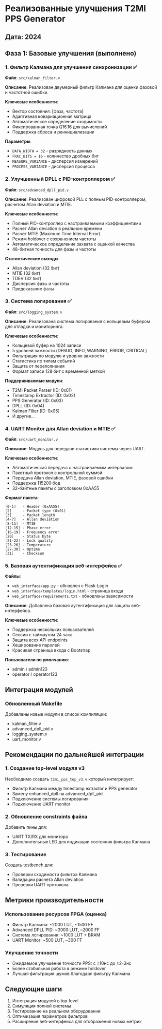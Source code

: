# Реализованные улучшения T2MI PPS Generator

## Дата: 2024

## Фаза 1: Базовые улучшения (выполнено)

### 1. Фильтр Калмана для улучшения синхронизации ✅

**Файл**: `src/kalman_filter.v`

**Описание**: Реализован двумерный фильтр Калмана для оценки фазовой и частотной ошибки.

**Ключевые особенности**:
- Вектор состояния: [фаза, частота]
- Адаптивная ковариационная матрица
- Автоматическое определение сходимости
- Фиксированная точка Q16.16 для вычислений
- Поддержка сброса и реинициализации

**Параметры**:
- `DATA_WIDTH = 32` - разрядность данных
- `FRAC_BITS = 16` - количество дробных бит
- `MEASURE_VARIANCE` - дисперсия измерений
- `PROCESS_VARIANCE` - дисперсия процесса

### 2. Улучшенный DPLL с PID-контроллером ✅

**Файл**: `src/advanced_dpll_pid.v`

**Описание**: Реализован цифровой PLL с полным PID-контроллером, расчетом Allan deviation и MTIE.

**Ключевые особенности**:
- Полный PID-контроллер с настраиваемыми коэффициентами
- Расчет Allan deviation в реальном времени
- Расчет MTIE (Maximum Time Interval Error)
- Режим holdover с сохранением частоты
- Автоматическое определение захвата с оценкой качества
- 48-битная точность для фазы и частоты

**Статистические выходы**:
- Allan deviation (32 бит)
- MTIE (32 бит)
- TDEV (32 бит)
- Дисперсия фазы и частоты
- Предсказание фазы

### 3. Система логирования ✅

**Файл**: `src/logging_system.v`

**Описание**: Реализована система логирования с кольцевым буфером для отладки и мониторинга.

**Ключевые особенности**:
- Кольцевой буфер на 1024 записи
- 5 уровней важности (DEBUG, INFO, WARNING, ERROR, CRITICAL)
- Фильтрация по модулю и уровню важности
- Статистика по типам событий
- Защита от переполнения
- Формат записи 128 бит с временной меткой

**Поддерживаемые модули**:
- T2MI Packet Parser (ID: 0x01)
- Timestamp Extractor (ID: 0x02)
- PPS Generator (ID: 0x03)
- DPLL (ID: 0x04)
- Kalman Filter (ID: 0x05)
- И другие...

### 4. UART Monitor для Allan deviation и MTIE ✅

**Файл**: `src/uart_monitor.v`

**Описание**: Модуль для передачи статистики системы через UART.

**Ключевые особенности**:
- Автоматическая передача с настраиваемым интервалом
- Пакетный протокол с контрольной суммой
- Передача Allan deviation, MTIE, фазовой ошибки
- Поддержка 115200 бод
- 32-байтные пакеты с заголовком 0xAA55

**Формат пакета**:
```
[0-1]   - Header (0xAA55)
[2]     - Packet type (0x01)
[3]     - Packet length
[4-7]   - Allan deviation
[8-11]  - MTIE
[12-15] - Phase error
[16-19] - Frequency error
[20]    - Status byte
[21-22] - Lock quality
[23-26] - Temperature
[27-30] - Uptime
[31]    - Checksum
```

### 5. Базовая аутентификация веб-интерфейса ✅

**Файлы**: 
- `web_interface/app.py` - обновлен с Flask-Login
- `web_interface/templates/login.html` - страница входа
- `web_interface/requirements.txt` - обновлены зависимости

**Описание**: Добавлена базовая аутентификация для защиты веб-интерфейса.

**Ключевые особенности**:
- Поддержка нескольких пользователей
- Сессии с таймаутом 24 часа
- Защита всех API endpoints
- Хеширование паролей
- Красивая страница входа с Bootstrap

**Пользователи по умолчанию**:
- admin / admin123
- operator / operator123

## Интеграция модулей

### Обновленный Makefile

Добавлены новые модули в список компиляции:
- kalman_filter.v
- advanced_dpll_pid.v
- logging_system.v
- uart_monitor.v

## Рекомендации по дальнейшей интеграции

### 1. Создание top-level модуля v3

Необходимо создать `t2mi_pps_top_v3.v` который интегрирует:
- Фильтр Калмана между timestamp extractor и PPS generator
- Замену enhanced_dpll на advanced_dpll_pid
- Подключение системы логирования
- Подключение UART monitor

### 2. Обновление constraints файла

Добавить пины для:
- UART TX/RX для монитора
- Дополнительные LED для индикации состояния фильтра Калмана

### 3. Тестирование

Создать testbench для:
- Проверки сходимости фильтра Калмана
- Валидации расчета Allan deviation
- Проверки UART протокола

## Метрики производительности

### Использование ресурсов FPGA (оценка)

- Фильтр Калмана: ~2000 LUT, ~1500 FF
- Advanced DPLL PID: ~3000 LUT, ~2000 FF
- Система логирования: ~1000 LUT + BRAM
- UART Monitor: ~500 LUT, ~300 FF

### Улучшение точности

- Ожидаемое улучшение точности PPS: с ±10нс до ±2-3нс
- Более стабильная работа в режиме holdover
- Лучшая фильтрация шумов благодаря фильтру Калмана

## Следующие шаги

1. Интеграция модулей в top-level
2. Симуляция полной системы
3. Тестирование на реальном оборудовании
4. Оптимизация параметров фильтров
5. Расширение веб-интерфейса для отображения новых метрик